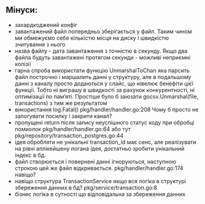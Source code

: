 ## Мінуси:
- захардкоджений конфіг
- завантажений файл попередньо зберігається у файл. Таким чином ми обмежуємо себе кількістю місця на диску і швидкістю зчитування з нього
- назва файлу - дата завантаження з точністю в секунду. Якщо два файла будуть завантажені протягом секунди - можливі неприємні колізії
- гарна спроба використати функцію UnmarshalToChan яка парсить файл построчно і маршалить данні у структуру,
  але в подальшому данні з каналу просто додаються у слайс, що нівелює бенефіти цієї функції. Тобто ні виграшу в швидкості за рахунок конкурентності,
  ні оптимізації по памʼяті. Простіше було б заюзати gocsv.Unmarshal(file, transactions) з тим же результатом
- використання log.Fatal() pkg/handler/handler.go:208 Чому б просто не залогувати посилку і закрити канал?
- пропущені return після запису неуспішного статус коду при обробці помиолок pkg/handler/handler.go:64 або тут pkg/repository/transaction_postgres.go:44
- ідея обробляти не унікальні transaction_id має сенс, але реалізувати на рівні аплікейшену погана ідея, достатньо зробити унікальний індекс в бд.
- файл створюється і повернені данні ігноруються, наступною строкою цей же файл відкривається. pkg/handler/handler.go:174 навіщо?
- навіщо структура TransactionService якщо вся логіка в структурі збереження данних в бд? pkg/service/transaction.go:8
- бізнес логіка в сутності що відповідальна за збереження данних